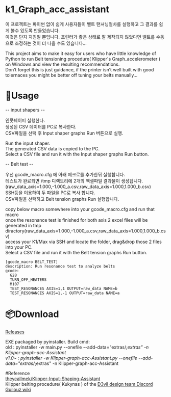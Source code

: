 # k1_Graph_acc_assistant<br/>
이 프로젝트는 파이썬 없이 쉽게 사용자들이 밸트 탠셔닝절차를 실행하고 그 결과를 쉽게 볼수 있도록 만들었습니다.<br/>
이것은 단지 지침일 뿐입니다. 프린터가 좋은 상태로 잘 제작되지 않았다면 벨트를 수동으로 조정하는 것이 더 나을 수도 있습니다…<br/>

This project aims to make it easy for users who have little knowledge of Python to run Belt tensioning procedure( Klipper's Graph_accelerometer ) on Windows and view the resulting recommendations.<br/>
Don’t forget this is just guidance, if the printer isn’t well built with good tolernaces you might be better off tuning your belts manually…<br/>
# 🔌Usage
-- input shapers -- <br/>

인풋쉐이퍼 실행한다.<br/>
생성된 CSV 데이터를 PC로 복사한다.<br/>
CSV파일을 선택 후 Input shaper graphs Run 버튼으로 실행.<br/>

Run the input shaper.<br/>
The generated CSV data is copied to the PC.<br/>
Select a CSV file and run it with the Input shaper graphs Run button.<br/>

-- Belt test --<br/>

우선 gcode_macro.cfg 에 아래 메크로를 추가한뒤 실행합니다.<br/>
테스트가 완료되면 /tmp 디렉토리에 2개의 엑셀파일 결과물이 생성됩니다.(raw_data_axis=1.000,-1.000_a.csv,raw_data_axis=1.000,1.000_b.csv)<br/>
SSH등을 이용하여 두 파일을 PC로 복사 합니다.<br/>
CSV파일을 선택하고 Belt tension graphs Run 실행합니다.<br/>

copy below macro somewhere into your gcode_macro.cfg and run that macro <br/>
once the resonance test is finished for both axis 2 excel files will be generated in tmp diractory(raw_data_axis=1.000,-1.000_a.csv,raw_data_axis=1.000,1.000_b.csv)<br/>
access your K1/Max via SSH and locate the folder, drag&drop those 2 files into your PC.<br/>
Select a CSV file and run it with the Belt tension graphs Run button.<br/>

```
[gcode_macro BELT_TEST]
description: Run resonance test to analyze belts
gcode:
  G28
  TURN_OFF_HEATERS
  M107
  TEST_RESONANCES AXIS=1,1 OUTPUT=raw_data NAME=b
  TEST_RESONANCES AXIS=1,-1 OUTPUT=raw_data NAME=a
```
# 📦Download<br/>
[Releases](https://github.com/hjoungjoo/k1_Graph_acc_assistant/releases)<br/>

EXE packaged by pyinstaller. Build cmd:<br/>
old : pyinstaller -w main.py --onefile --add-data="extras/*;extras" -n Klipper-graph-acc-Assistant<br/>
v1.0~ : pyinstaller -w Klipper-graph-acc-Assistant.py --onefile --add-data="extras/*;extras" -n Klipper-graph-acc-Assistant<br/>

#Reference<br/>
[theycallmek/Klipper-Input-Shaping-Assistant](https://github.com/theycallmek/Klipper-Input-Shaping-Assistant)<br/>
Klipper belting procedure( Kukynas ) of the [D3vil design team Discord](https://discord.gg/d3vil-design)<br/>
[Guilouz wiki](https://github.com/Guilouz/Creality-K1-and-K1-Max/wiki)<br/>
